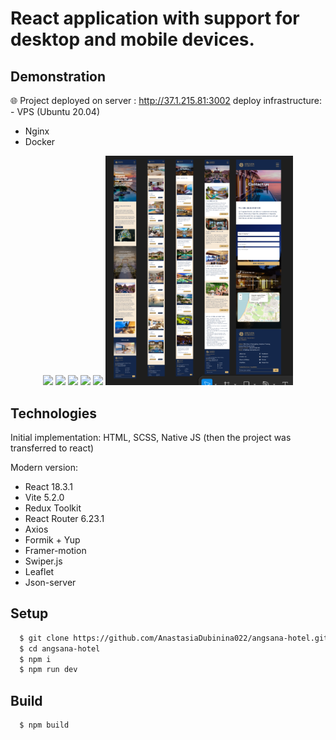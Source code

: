 # React application with support for desktop and mobile devices.

## Demonstration

🌐 Project deployed on server : http://37.1.215.81:3002
deploy infrastructure: - VPS (Ubuntu 20.04)  
 - Nginx  
 - Docker

<p align="center">
  <img src="src/assets/images/demo-screenshots/demo-screenshot-1.png" width="300" />
  <img src="src/assets/images/demo-screenshots/demo-screenshot-2.png" width="300" />
  <img src="src/assets/images/demo-screenshots/demo-screenshot-3.png" width="300" />
  <img src="src/assets/images/demo-screenshots/demo-screenshot-4.png" width="300" />
  <img src="src/assets/images/demo-screenshots/demo-screenshot-5.png" width="300" />
  <img src="src/assets/images/demo-screenshots/demo-screenshot-mobile.png" width="300" />
</p>

## Technologies

Initial implementation: HTML, SCSS, Native JS (then the project was transferred to react)

Modern version:

- React 18.3.1
- Vite 5.2.0
- Redux Toolkit
- React Router 6.23.1
- Axios
- Formik + Yup
- Framer-motion
- Swiper.js
- Leaflet
- Json-server

## Setup

```bash
  $ git clone https://github.com/AnastasiaDubinina022/angsana-hotel.git
  $ cd angsana-hotel
  $ npm i
  $ npm run dev
```

## Build

```bash
  $ npm build
```
